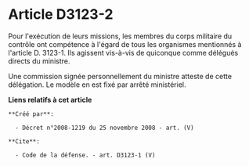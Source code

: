 # Article D3123-2

Pour l'exécution de leurs missions, les membres du corps militaire du contrôle ont compétence à l'égard de tous les
organismes mentionnés à l'article D. 3123-1. Ils agissent vis-à-vis de quiconque comme délégués directs du ministre. 

Une commission signée personnellement du ministre atteste de cette délégation. Le modèle en est fixé par arrêté ministériel.

**Liens relatifs à cet article**

	**Créé par**:

	  - Décret n°2008-1219 du 25 novembre 2008 - art. (V)

	**Cite**:

	  - Code de la défense. - art. D3123-1 (V)
